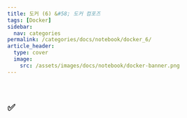 ```yaml
---
title: 도커 (6) &#58; 도커 컴포즈
tags: [Docker]
sidebar:
  nav: categories
permalink: /categories/docs/notebook/docker_6/
article_header:
  type: cover
  image:
    src: /assets/images/docs/notebook/docker-banner.png
---
```


<div class="article__content" markdown="1">

&ensp;

## ✅

</div>
